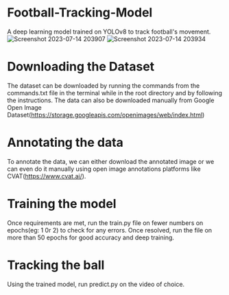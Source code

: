 # Football-Tracking-Model
 A deep learning model trained on YOLOv8 to track football's movement.
 ![Screenshot 2023-07-14 203907](https://github.com/Ris1103/Football-Tracking-Model/assets/82215717/5137ce67-3a2d-43c9-9de3-a8e644c1a941)
 ![Screenshot 2023-07-14 203934](https://github.com/Ris1103/Football-Tracking-Model/assets/82215717/9cc8d473-19be-4102-8cb2-a8db413e3a74)

# Downloading the Dataset
 The dataset can be downloaded by running the commands from the commands.txt file in the terminal while in the root directory and by following the instructions.
 The data can also be downloaded manually from Google Open Image Dataset(https://storage.googleapis.com/openimages/web/index.html)

# Annotating the data
 To annotate the data, we can either download the annotated image or we can even do it manually using open image annotations platforms like 
 CVAT(https://www.cvat.ai/).

# Training the model
 Once requirements are met, run the train.py file on fewer numbers on epochs(eg: 1 0r 2) to check for any errors. Once resolved, run the file on more than 50 epochs for good accuracy and deep training.

 # Tracking the ball
 Using the trained model, run predict.py on the video of choice.
